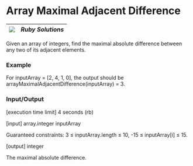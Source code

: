# Array Maximal Adjacent Difference

| ![](https://app.codesignal.com/user-icons/languages/rb.svg) | ***Ruby Solutions*** |
|---|---|

Given an array of integers, find the maximal absolute difference between any two of its adjacent elements.

### Example

For inputArray = [2, 4, 1, 0], the output should be
arrayMaximalAdjacentDifference(inputArray) = 3.

### Input/Output

[execution time limit] 4 seconds (rb)

[input] array.integer inputArray

Guaranteed constraints:
3 ≤ inputArray.length ≤ 10,
-15 ≤ inputArray[i] ≤ 15.

[output] integer

The maximal absolute difference.